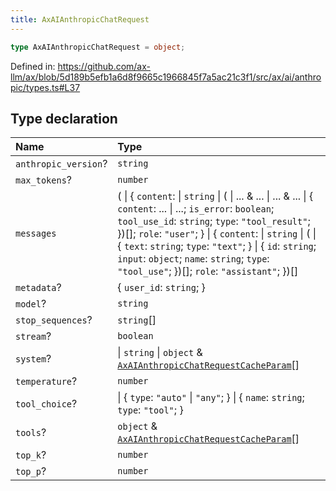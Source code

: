 ```yaml
---
title: AxAIAnthropicChatRequest
---
```


```ts
type AxAIAnthropicChatRequest = object;
```

Defined in: https://github.com/ax-llm/ax/blob/5d189b5efb1a6d8f9665c1966845f7a5ac21c3f1/src/ax/ai/anthropic/types.ts#L37

## Type declaration

| Name | Type |
| :------ | :------ |
| <a id="anthropic_version"></a> `anthropic_version`? | `string` |
| <a id="max_tokens"></a> `max_tokens`? | `number` |
| <a id="messages"></a> `messages` | ( \| \{ `content`: \| `string` \| ( \| ... & ... \| ... & ... \| \{ `content`: ... \| ...; `is_error`: `boolean`; `tool_use_id`: `string`; `type`: `"tool_result"`; \})[]; `role`: `"user"`; \} \| \{ `content`: \| `string` \| ( \| \{ `text`: `string`; `type`: `"text"`; \} \| \{ `id`: `string`; `input`: `object`; `name`: `string`; `type`: `"tool_use"`; \})[]; `role`: `"assistant"`; \})[] |
| <a id="metadata"></a> `metadata`? | \{ `user_id`: `string`; \} |
| <a id="model"></a> `model`? | `string` |
| <a id="stop_sequences"></a> `stop_sequences`? | `string`[] |
| <a id="stream"></a> `stream`? | `boolean` |
| <a id="system"></a> `system`? | \| `string` \| `object` & [`AxAIAnthropicChatRequestCacheParam`](/api/#03-apidocs/typealiasaxaianthropicchatrequestcacheparam)[] |
| <a id="temperature"></a> `temperature`? | `number` |
| <a id="tool_choice"></a> `tool_choice`? | \| \{ `type`: `"auto"` \| `"any"`; \} \| \{ `name`: `string`; `type`: `"tool"`; \} |
| <a id="tools"></a> `tools`? | `object` & [`AxAIAnthropicChatRequestCacheParam`](/api/#03-apidocs/typealiasaxaianthropicchatrequestcacheparam)[] |
| <a id="top_k"></a> `top_k`? | `number` |
| <a id="top_p"></a> `top_p`? | `number` |
